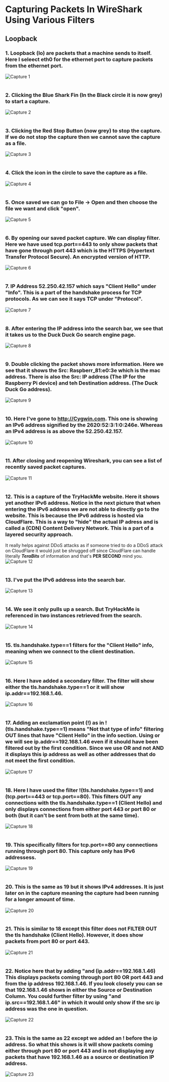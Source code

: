 # Capturing Packets In WireShark Using Various Filters

## Loopback<br>
### 1. Loopback (lo) are packets that a machine sends to itself. Here I seleect eth0 for the ethernet port to capture packets from the ethernet port.<br>
![Capture 1](screenshots/Wireshark%20Project%2001.png)<br><br>


### 2. Clicking the Blue Shark Fin (In the Black circle it is now grey) to start a capture.<br>
![Capture 2](screenshots/Wireshark%20Project%2002.png)<br><br>


### 3. Clicking the Red Stop Button (now grey) to stop the capture. If we do not stop the capture then we cannot save the capture as a file.<br>
![Capture 3](screenshots/Wireshark%20Project%2003.png)<br><br>


### 4. Click the icon in the circle to save the capture as a file.<br>
![Capture 4](screenshots/Wireshark%20Project%2004.png)<br><br>


### 5. Once saved we can go to File -> Open and then choose the file we want and click "open".<br>
![Capture 5](screenshots/Wireshark%20Project%2005.png)<br><br>



### 6. By opening our saved packet capture. We can display filter. Here we have used tcp.port==443 to only show packets that have gone through port 443 which is the HTTPS (Hypertext Transfer Protocol Secure). An encrypted version of HTTP.<br>
![Capture 6](screenshots/Wireshark%20Project%2006.png)<br><br>



### 7. IP Address 52.250.42.157 which says "Client Hello" under "Info". This is a part of the handshake process for TCP protocols. As we can see it says TCP under "Protocol".<br>
![Capture 7](screenshots/Wireshark%20Project%2007.png)<br><br>



### 8. After entering the IP address into the search bar, we see that it takes us to the Duck Duck Go search engine page.<br>
![Capture 8](screenshots/Wireshark%20Project%2008.png)<br><br>



### 9. Double clicking the packet shows more information. Here we see that it shows the Src: Raspberr_81:e0:3e which is the mac address. There is also the Src: IP address (The IP for the Raspberry Pi device) and teh Destination address. (The Duck Duck Go address).<br>
![Capture 9](screenshots/Wireshark%20Project%2009.png)<br><br>



### 10. Here I've gone to http://Cygwin.com. This one is showing an IPv6 address signified by the 2620:52:3:1:0:246e. Whereas an IPv4 address is as above the 52.250.42.157.<br>
![Capture 10](screenshots/Wireshark%20Project%2010.png)<br><br>


### 11. After closing and reopening Wireshark, you can see a list of recently saved packet captures.<br>
![Capture 11](screenshots/Wireshark%20Project%2011.png)<br><br>



### 12. This is a capture of the TryHackMe website. Here it shows yet another IPv6 address. Notice in the next picture that when entering the IPv6 address we are not able to directly go to the website. This is because the IPv6 address is hosted via CloudFlare. This is a way to "hide" the actual IP adress and is called a (CDN) Content Delivery Network. This is a part of a layered security approach.<br>
It really helps against DDoS attacks as if someone tried to do a DDoS attack on CloudFlare it would just be shrugged off since CloudFlare can handle literally ***TeraBits*** of information and that's **PER SECOND** mind you.<br>
![Capture 12](screenshots/Wireshark%20Project%2012.png)<br><br>




### 13. I've put the IPv6 address into the search bar.<br>
![Capture 13](screenshots/Wireshark%20Project%2013.png)<br><br>



### 14. We see it only pulls up a search. But TryHackMe is referenced in two instances retrieved from the search.<br>
![Capture 14](screenshots/Wireshark%20Project%2014.png)<br><br>



### 15. tls.handshake.type==1 filters for the "Client Hello" info, meaning when we connect to the client destination.<br>
![Capture 15](screenshots/Wireshark%20Project%2015.png)<br><br>



### 16. Here I have added a secondary filter. The filter will show either the tls.handshake.type==1 or it will show ip.addr==192.168.1.46.<br>
![Capture 16](screenshots/Wireshark%20Project%2016.png)<br><br>



### 17. Adding an exclamation point (!) as in !(tls.handshake.type==1) means "Not that type of info" filtering OUT lines that have "Client Hello" in the info section. Using or we will see ip.addr==192.168.1.46 even if it should have been filtered out by the first condition. Since we use OR and not AND it displays this ip address as well as other addresses that do not meet the first condition.<br>
![Capture 17](screenshots/Wireshark%20Project%2017.png)<br><br>



### 18. Here I have used the filter !(tls.handshake.type==1) and (tcp.port==443 or tcp.port==80). This filters OUT any connections with the tls.handshake.type==1 (Client Hello) and only displays connections from either port 443 or port 80 or both (but it can't be sent from both at the same time). <br>
![Capture 18](screenshots/Wireshark%20Project%2018.png)<br><br>



### 19. This specifically filters for tcp.port==80 any connections running through port 80. This capture only has IPv6 addressess.<br>
![Capture 19](screenshots/Wireshark%20Project%2019.png)<br><br>



### 20. This is the same as 19 but it shows IPv4 addresses. It is just later on in the capture meaning the capture had been running for a longer amount of time.<br>
![Capture 20](screenshots/Wireshark%20Project%2020.png)<br><br>


### 21. This is similar to 18 except this filter does not FILTER OUT the tls handshake (Client Hello). However, it does show packets from port 80 or port 443.<br>
![Capture 21](screenshots/Wireshark%20Project%2021.png)<br><br>



### 22. Notice here that by adding "and (ip.addr==192.168.1.46) This displays packets coming through port 80 OR port 443 and from the ip address 192.168.1.46. If you look closely you can se that 192.168.1.46 shows in either the Source or Destination Column. You could further filter by using "and ip.src==192.168.1.46" in which it would only show if the src ip address was the one in question.<br>
![Capture 22](screenshots/Wireshark%20Project%2022.png)<br><br>


### 23. This is the same as 22 except we added an ! before the ip address. So what this shows is it will show packets coming either through port 80 or port 443 and is not displaying any packets that have 192.168.1.46 as a source or destination IP address.<br>
![Capture 23](screenshots/Wireshark%20Project%2023.png)

